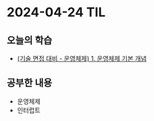 # 2024-04-24 TIL
## 오늘의 학습
- [(기술 면접 대비 - 운영체제) 1. 운영체제 기본 개념](/기술%20면접%20대비/운영체제/1.%20운영체제%20기본%20개념.md)

## 공부한 내용
- 운영체제
- 인터럽트